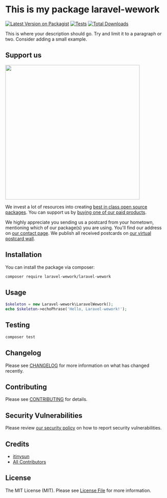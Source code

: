 # This is my package laravel-wework

[![Latest Version on Packagist](https://img.shields.io/packagist/v/laravel-wework/laravel-wework.svg?style=flat-square)](https://packagist.org/packages/laravel-wework/laravel-wework)
[![Tests](https://img.shields.io/github/actions/workflow/status/laravel-wework/laravel-wework/run-tests.yml?branch=main&label=tests&style=flat-square)](https://github.com/laravel-wework/laravel-wework/actions/workflows/run-tests.yml)
[![Total Downloads](https://img.shields.io/packagist/dt/laravel-wework/laravel-wework.svg?style=flat-square)](https://packagist.org/packages/laravel-wework/laravel-wework)

This is where your description should go. Try and limit it to a paragraph or two. Consider adding a small example.

## Support us

[<img src="https://github-ads.s3.eu-central-1.amazonaws.com/laravel-wework.jpg?t=1" width="419px" />](https://spatie.be/github-ad-click/laravel-wework)

We invest a lot of resources into creating [best in class open source packages](https://spatie.be/open-source). You can support us by [buying one of our paid products](https://spatie.be/open-source/support-us).

We highly appreciate you sending us a postcard from your hometown, mentioning which of our package(s) you are using. You'll find our address on [our contact page](https://spatie.be/about-us). We publish all received postcards on [our virtual postcard wall](https://spatie.be/open-source/postcards).

## Installation

You can install the package via composer:

```bash
composer require laravel-wework/laravel-wework
```

## Usage

```php
$skeleton = new Laravel-wework\LaravelWework();
echo $skeleton->echoPhrase('Hello, Laravel-wework!');
```

## Testing

```bash
composer test
```

## Changelog

Please see [CHANGELOG](CHANGELOG.md) for more information on what has changed recently.

## Contributing

Please see [CONTRIBUTING](https://github.com/spatie/.github/blob/main/CONTRIBUTING.md) for details.

## Security Vulnerabilities

Please review [our security policy](../../security/policy) on how to report security vulnerabilities.

## Credits

- [itinysun](https://github.com/Itinysun)
- [All Contributors](../../contributors)

## License

The MIT License (MIT). Please see [License File](LICENSE.md) for more information.
